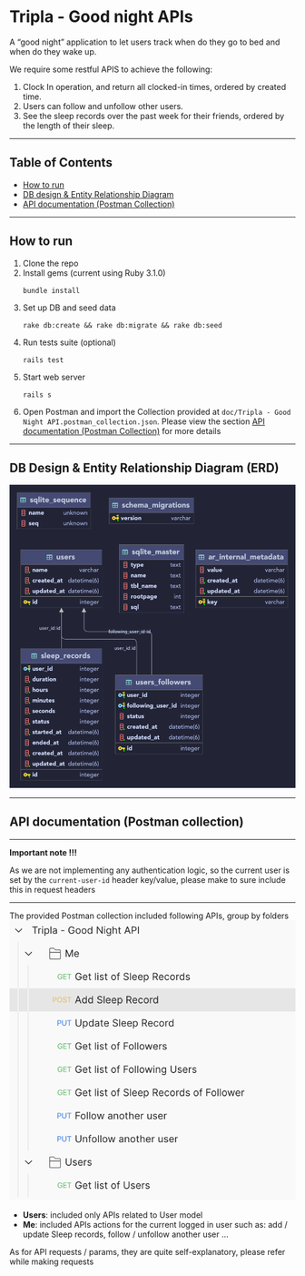 # Tripla - Good night APIs

A “good night” application to let users track when do they go to bed and when do they wake up.

We require some restful APIS to achieve the following:

1. Clock In operation, and return all clocked-in times, ordered by created time.
2. Users can follow and unfollow other users.
3. See the sleep records over the past week for their friends, ordered by the length of their sleep.

------------------------------------------------------------------------

## Table of Contents

* [How to run](#how-to-run)
* [DB design & Entity Relationship Diagram](#db-design--entity-relationship-diagram-erd)
* [API documentation (Postman Collection)](#api-documentation-postman-collection)

------------------------------------------------------------------------

## How to run

1. Clone the repo
2. Install gems (current using Ruby 3.1.0)
    ```
   bundle install
    ```
3. Set up DB and seed data
    ```
   rake db:create && rake db:migrate && rake db:seed
    ```
4. Run tests suite (optional)
    ```
   rails test
    ```
5. Start web server
    ```
   rails s
    ```
6. Open Postman and import the Collection provided at `doc/Tripla - Good Night API.postman_collection.json`.
Please view the section [API documentation (Postman Collection)](#api-documentation-postman-collection) for more details

------------------------------------------------------------------------

## DB Design & Entity Relationship Diagram (ERD)

![ERD.png](doc/img/ERD.png)

------------------------------------------------------------------------

## API documentation (Postman collection)

---
**Important note !!!**

As we are not implementing any authentication logic, so the current user is set by the `current-user-id` header key/value, please make to sure include this in request headers

---

The provided Postman collection included following APIs, group by folders
![api_list.png](doc/img/api_list.png)

- **Users**: included only APIs related to User model
- **Me**: included APIs actions for the current logged in user such as: add / update Sleep records, follow / unfollow another user ...

As for API requests / params, they are quite self-explanatory, please refer while making requests
